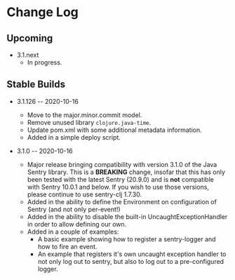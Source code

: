 # Change Log

## Upcoming

* 3.1.next
  * In progress.

## Stable Builds

* 3.1.126 -- 2020-10-16
  * Move to the major.minor.commit model.
  * Remove unused library `clojure.java-time`.
  * Update pom.xml with some additional metadata information.
  * Added in a simple deploy script.

* 3.1.0 -- 2020-10-16
  * Major release bringing compatibility with version 3.1.0 of the Java Sentry
    library. This is a **BREAKING** change, insofar that this has only been
    tested with the latest Sentry (20.9.0) and is **not** compatible with
    Sentry 10.0.1 and below. If you wish to use those versions, please
    continue to use sentry-clj 1.7.30.
  * Added in the ability to define the Environment on configuration of Sentry
    (and not only per-event!)
  * Added in the ability to disable the built-in UncaughtExceptionHandler in
    order to allow defining our own.
  * Added in a couple of examples:
    * A basic example showing how to register a sentry-logger and how to fire
      an event.
    * An example that registers it's own uncaught exception handler to not
      only log out to sentry, but also to log out to a pre-configured logger.
